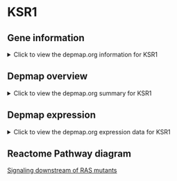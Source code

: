 <h1>KSR1</h1>

<h2>Gene information</h2>
<details>
  <summary>Click to view the depmap.org information for KSR1</summary>
  <iframe src="https://depmap.org/portal/gene/KSR1?tab=about" style="border:none;width:100%;height:800px"></iframe>
</details>

<h2>Depmap overview</h2>
<details>
  <summary>Click to view the depmap.org summary for KSR1</summary>
  <iframe src="https://depmap.org/portal/gene/KSR1?tab=overview" style="border:none;width:100%;height:800px"></iframe>
</details>

<h2>Depmap expression</h2>
<details>
  <summary>Click to view the depmap.org expression data for KSR1</summary>
  <iframe src="https://depmap.org/portal/gene/KSR1?tab=characterization" style="border:none;width:100%;height:800px"></iframe>
</details>



<h2>Reactome Pathway diagram</h2>
<a href="https://reactome.org/PathwayBrowser/#/R-HSA-9649948" target="_BLANK">Signaling downstream of RAS mutants</a>



